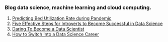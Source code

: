 ### Blog data science, machine learning and cloud computing.

1. [Predicting Bed Utilization Rate during Pandemic](https://josephitopa.medium.com/predicting-hospital-bed-utilization-rate-during-pandemic-febdffd8cbd8)
1. [Five Effective Steps for Introverts to Become Successful in Data Science](https://medium.com/omdena/five-effective-steps-for-introverts-to-become-successful-in-data-science-eab9c2014ce8)
1. [Daring To Become a Data Scientist](https://rosana-gomes-phd.medium.com/daring-to-become-a-data-scientist-d27d910940a3)
1. [How to Switch Into a Data Science Career](https://www.datacamp.com/community/blog/switching-into-data-science)
